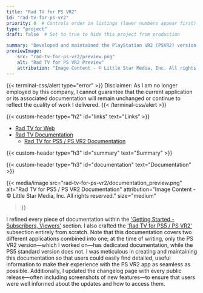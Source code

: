 ```yaml
---
title: "Rad TV for PS VR2"
id: "rad-tv-for-ps-vr2"
priority: 0  # Controls order in listings (lower numbers appear first)
type: "project"
draft: false  # Set to true to hide this project from production

summary: "Developed and maintained the PlayStation VR2 (PSVR2) version of Rad TV for PS5, a hybrid media streaming application—the first of its kind on the PS5."
previewImage:
    src: "rad-tv-for-ps-vr2/preview.png"
    alt: "Rad TV for PS VR2 Preview"
    attribution: "Image Content - © Little Star Media, Inc. All rights reserved."
---
```


{{< terminal-css/alert type="error" >}}
    Disclaimer: As I am no longer employed by this company, I cannot guarantee that the current application or its associated documentation will remain unchanged or continue to reflect the quality of work I delivered.
{{< /terminal-css/alert >}}

{{< custom-header type="h2" id="links" text="Links" >}}
- [Rad TV for Web](https://radtv.com/)
- [Rad TV Documentation](https://docs.rad.live/rad)
    - [Rad TV for PS5 / PS VR2 Documentation](https://docs.rad.live/rad/getting-started-subscribers-viewers/rad-tv-for-ps5-ps-vr2)

{{< custom-header type="h3" id="summary" text="Summary" >}}

{{< custom-header type="h3" id="documentation" text="Documentation" >}}

{{< media/image
    src="rad-tv-for-ps-vr2/documentation_preview.png"
    alt="Rad TV for PS5 / PS VR2 Documentation"
    attribution="Image Content - © Little Star Media, Inc. All rights reserved."
    size="medium"
>}}

I refined every piece of documentation within the ['Getting Started - Subscribers, Viewers'](https://docs.rad.live/rad/getting-started-subscribers-viewers) section. I also crafted the ['Rad TV for PS5 / PS VR2'](https://docs.rad.live/rad/getting-started-subscribers-viewers/rad-tv-for-ps5-ps-vr2) subsection entirely from scratch. Note that this documentation covers two different applications combined into one; at the time of writing, only the PS VR2 version—which I worked on—has dedicated documentation, while the PS5 standard version does not. I was meticulous in creating and maintaining this documentation so that users could easily find detailed, useful information to make their experience with the PS VR2 app as seamless as possible. Additionally, I updated the changelog page with every public release—often including screenshots of new features—to ensure that users were well informed about the updates and how to access them.